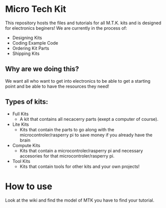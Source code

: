 # Micro Tech Kit

This repository hosts the files and tutorials for all M.T.K. kits and is designed for electronics beginers! We are currently in the process of:

- Designing Kits
- Coding Example Code
- Ordering Kit Parts
- Shipping Kits

## Why are we doing this?

We want all who want to get into electronics to be able to get a starting point and be able to have the resources they need!

## Types of kits:

- Full Kits
  - A kit that contains all necacerry parts (exept a computer of course).
- Lite Kits
  - Kits that contain the parts to go along with the microcontroler/rasperry pi to save money if you already have the brain
- Compute Kits
  - Kits that contain a microcontroler/rasperry pi and necessary accesories for that microcontroler/rasperry pi.
- Tool Kits
  - Kits that contain tools for other kits and your own projects!

# How to use

Look at the wiki and find the model of MTK you have to find your tutorial.
